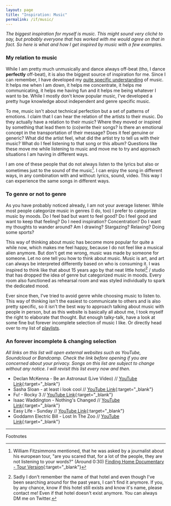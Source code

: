 ```yaml
---
layout: page
title: "Inspiration: Music"
permalink: /if/music/
---
```

*The biggest inspiration for myself is music. This might sound very cliché to say, but probably everyone that has worked with me would agree on that in fact. So here is what and how I get inspired by music with a few examples.*

### My relation to music
While I am pretty much unmusically and dance always off-beat (tho, I dance **perfectly** off-beat), it is also the biggest source of inspiration for me. Since I can remember, I have developed my [quite specific understanding](#to-genre-or-not-to-genre) of music. It helps me when I am down, it helps me concentrate, it helps me communicating, it helps me having fun and it helps me being whatever I want to be. While I mostly don't know popular music, I've developed a pretty huge knowledge about independent and genre specific music. 

To me, music isn't about technical perfection but a set of patterns of emotions. I claim that I can hear the relation of the artists to their music. Do they actually have a relation to their music? Where they moved or inspired by something that lead them to (co)write their songs? Is there an emotional concept in the transportation of their message? Does it feel genuine or generic? What did the artist feel, what did the artist try to tell us with their music? What do I feel listening to that song or this album? Questions like these move me while listening to music and move me to try and approach situations I am having in different ways.

I am one of these people that do not always listen to the lyrics but also or sometimes just to the sound of the music[^1]. I can enjoy the song in different ways, in any combination with and without: lyrics, sound, video. This way I can experience the same songs in different ways.

### To genre or not to genre
As you have probably noticed already, I am not your average listener. While most people categorize music in genres (I do, too) I prefer to categorize music by moods. Do I feel bad but want to feel good? Do I feel good and want to keep that feeling? Do I need inspiration? Concentration? Do I want my thoughts to wander around? Am I drawing? Stargazing? Relaxing? Doing some sports?

This way of thinking about music has become more popular for quite a while now, which makes me feel happy, because I do not feel like a musical alien anymore. But don't get me wrong, music was made by someone for someone. Let no one tell you how to think about music. Music is art, and art can always be interpreted differently based on who is consuming it. I was inspired to think like that about 15 years ago by that neat little hotel[^2] / studio that has dropped the idea of genre but categorized music in moods. Every room also functioned as rehearsal room and was styled individually to spark the dedicated mood.

Ever since then, I've tried to avoid genre while choosing music to listen to. This way of thinking isn't the easiest to communicate to others and is also pretty specific, so it isn't the best way to approach talking about music with people in person, but as this website is basically all about me, I took myself the right to elaborate that thought. But enough talky-talk, have a look at some fine but forever incomplete selection of music I like. Or directly head over to my list of [playlists](/if/music/playlists/).

### An forever incomplete & changing selection
<span class="notes">*All links on this list will open external websites such as YouTube, Soundcloud or Bandcamp. Check the link before opening if you are concerned about your privacy. Songs on this list are subject to change without any notice. I will revisit this list every now and then.*</span>

* Declan McKenna - Be an Astronaut (Live Video) // [YouTube Link](https://www.youtube.com/watch?v=9kowRzhrAZc){:target="_blank"}
* Sasha Sloan - at least i look cool // [YouTube Link](https://www.youtube.com/watch?v=4pns72_4E2g){:target="_blank"}
* Fu! - Rocky 3 // [YouTube Link](https://www.youtube.com/watch?v=T024VLFJGew){:target="_blank"}
* Isaac Waddington - Nothing's Changed // [YouTube Link](https://www.youtube.com/watch?v=b9bgymKDExM){:target="_blank"}
* Easy Life - Sunday // [YouTube Link](https://www.youtube.com/watch?v=KFiY1xhaN9Q){:target="_blank"}
* Goddamn Electric Bill - Lost In The Zoo // [YouTube Link](https://www.youtube.com/watch?v=9zrMMAzIzcc){:target="_blank"}



<hr>
<span class="notes">Footnotes</span>

[^1]: William Fitzsimmons mentioned, that he was asked by a journalist about his european tour, "are you scared that, for a lot of the people, they are not listening to your words?" (Around 0:30) [Finding Home Documentary - Tour Version](https://vimeo.com/9902740){:target="_blank"}
[^2]: Sadly I don't remember the name of that hotel and even though I've been searching around for the past years, I can't find it anymore. If you, by any chance, know if this hotel still exists and know it's name, please contact me! Even if that hotel doesn't exist anymore. You can always DM me on Twitter.